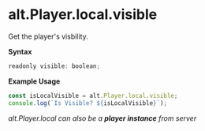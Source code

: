 # alt.Player.local.visible

Get the player's visbility.

**Syntax**

```js
readonly visible: boolean;
```

**Example Usage**

```js
const isLocalVisible = alt.Player.local.visible;
console.log(`Is Visible? ${isLocalVisible}`);
```

_alt.Player.local can also be a **player instance** from server_
